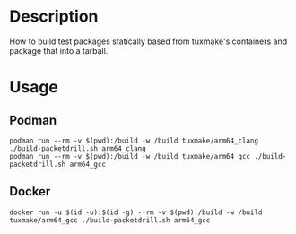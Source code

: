 # Description
How to build test packages statically based from tuxmake's containers and package that into a tarball.

# Usage

## Podman
```
podman run --rm -v $(pwd):/build -w /build tuxmake/arm64_clang ./build-packetdrill.sh arm64_clang
podman run --rm -v $(pwd):/build -w /build tuxmake/arm64_gcc ./build-packetdrill.sh arm64_gcc
```

## Docker
```
docker run -u $(id -u):$(id -g) --rm -v $(pwd):/build -w /build tuxmake/arm64_gcc ./build-packetdrill.sh arm64_gcc
```
